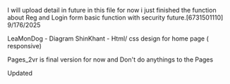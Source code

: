 I will upload detail in future in this file for now i just finished the function about Reg and Login form basic function with security future.[6731501110] 9/176/2025

LeaMonDog - Diagram
ShinKhant - Html/ css design for home page  ( responsive)

Pages_2vr is final version for now and Don't do anythings to the Pages

Updated